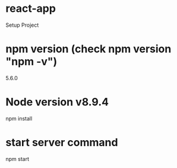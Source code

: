 # react-app

Setup Project

# npm version (check npm version "npm -v")

5.6.0

# Node version v8.9.4

npm install

# start server command

npm start

